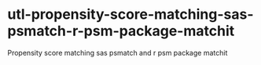 # utl-propensity-score-matching-sas-psmatch-r-psm-package-matchit
Propensity score matching sas psmatch and r psm package matchit
